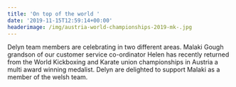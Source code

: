 ```yaml
---
title: 'On top of the world '
date: '2019-11-15T12:59:14+00:00'
headerimage: /img/austria-world-championships-2019-mk-.jpg
---
```

Delyn team members are celebrating in two different areas. Malaki Gough grandson of our customer service co-ordinator Helen has recently returned from the World Kickboxing and Karate union championships in Austria a multi award winning medalist. Delyn are delighted to support Malaki as a member of the welsh team.
